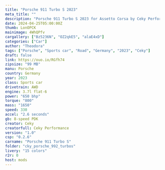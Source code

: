 ```yaml
---
title: "Porsche 911 Turbo S 2023"
meta_title: ""
description: "Porsche 911 Turbo S 2023 for Assetto Corsa by Ceky Performance"
date: 2024-04-25T05:00:00Z
thumb: LonOPCK
mainimage: 4WhQPfv
cargallery: ["Bz5236N", "OZ2qkE5", "alaE4xD"]
categories: ["Car"]
author: "Theodora"
tags: ["Porsche", "Sports car", "Road", "Germany", "2023", "Ceky"]
draft: false
link: https://ouo.io/RGfh74
zipsize: "99 MB"
manu: Porsche
country: Germany
year: 2023
class: Sports car
drivetrain: AWD
engine: 3.7l flat-6
power: "650 bhp"
torque: "800"
mass: "1650"
speed: 330
accel: "2.6 seconds"
gb: 8-speed PDK
creator: Ceky
creatorfull: Ceky Performance
version: "1.0"
csp: "0.2.6"
carname: "Porsche 911 Turbo S"
folder: "cky_porsche_992_turbos"
livery: "15 colors"
r2r: 0
host: mods
---
```

